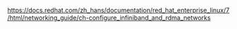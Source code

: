 

https://docs.redhat.com/zh_hans/documentation/red_hat_enterprise_linux/7/html/networking_guide/ch-configure_infiniband_and_rdma_networks
